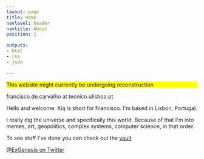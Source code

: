 ```yaml
---
layout: page
title: Home
navlevel: header
navtitle: About
position: 1

outputs:
- html
- rss
- json

---
```


<p style="background-color:yellow">This website might currently be undergoing reconstruction</p>

francisco.de.carvalho at tecnico.ulisboa.pt

Hello and welcome. Xiq is short for Francisco. I'm based in Lisbon, Portugal. 

I really dig the universe and specifically this world. Because of that I'm into memes, art, geopolitics, complex systems, computer science, in that order.

To see stuff I've done you can check out the [vault](vault.md)

[@ExGenesis on Twitter](https://twitter.com/home)
